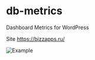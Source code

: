 # db-metrics
Dashboard Metrics for WordPress

Site https://bizzapps.ru/


![Example](https://raw.githubusercontent.com/uptimizt/db-metrics/master/screenshot.png "Example")
